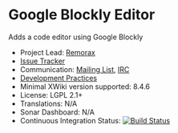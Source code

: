 # Google Blockly Editor

Adds a code editor using Google Blockly

* Project Lead: [Remorax](https://github.com/Remorax/) 
* [Issue Tracker](https://jira.xwiki.org/projects/BLOCKLY/issues/?filter=allopenissues) 
* Communication: [Mailing List](http://dev.xwiki.org/xwiki/bin/view/Community/Discuss), [IRC](http://dev.xwiki.org/xwiki/bin/view/Community/Chat) 
* [Development Practices](http://dev.xwiki.org/xwiki/bin/view/Main/WebHome) 
* Minimal XWiki version supported: 8.4.6
* License: LGPL 2.1+ 
* Translations: N/A
* Sonar Dashboard: N/A 
* Continuous Integration Status: [![Build Status](http://ci.xwiki.org/job/XWiki%20Contrib/job/application-blockly/job/master/badge/icon)](http://ci.xwiki.org/job/XWiki%20Contrib/job/application-blockly/job/master/)
